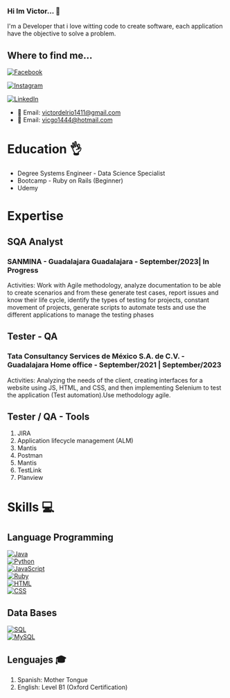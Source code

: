 ### Hi Im Victor... 👋

I'm a Developer that i love witting code to create software, each application have the objective to solve a problem.

## Where to find me...

[![Facebook](https://img.shields.io/badge/Facebook-@Victor_Del_Rio-1877F2?style=for-the-badge&logo=facebook&logoColor=white&labelColor=101010)](https://facebook.com/victor.98delrio)</br>

[![Instagram](https://img.shields.io/badge/Instagram-@victordelrior-E4405F?style=for-the-badge&logo=instagram&logoColor=white&labelColor=101010)](https://instagram.com/victordelrior)

[![LinkedIn](https://img.shields.io/badge/LinkedIn-Victor_Del_Rio-0077B5?style=for-the-badge&logo=linkedin&logoColor=white&labelColor=101010)](https://www.linkedin.com/in/v%C3%ADctor-del-r%C3%ADo-a21109214/)</br>

- :email: Email: victordelrio1411@gmail.com
- :email: Email: vicgo1444@hotmail.com

# Education :ok_hand:

- Degree Systems Engineer - Data Science Specialist
- Bootcamp - Ruby on Rails (Beginner)
- Udemy

# Expertise

## SQA Analyst
### SANMINA - Guadalajara Guadalajara - September/2023| In Progress
Activities: Work with Agile methodology, analyze documentation to be able to create scenarios and from these generate test cases, report issues and know their life cycle, 
identify the types of testing for projects, constant movement of projects, generate scripts to automate tests and use the different applications to manage the testing phases

## Tester - QA
### Tata Consultancy Services de México S.A. de C.V. -  Guadalajara Home office - September/2021 | September/2023
Activities: Analyzing the needs of the client, creating interfaces for a website using JS, HTML, and CSS, and then implementing Selenium to test the application (Test automation).Use methodology agile.

## Tester / QA - Tools
<ol>
  <li>JIRA</li>
  <li>Application lifecycle management (ALM)</li>
  <li>Mantis</li>
  <li>Postman</li>
  <li>Mantis</li>
  <li>TestLink</li>
  <li>Planview</li>
</ol>

# Skills :computer:

## Language Programming 
[![Java](https://img.shields.io/badge/Java-007396?style=for-the-badge&logo=java&logoColor=white&labelColor=101010)]()</br>
[![Python](https://img.shields.io/badge/Python-007396?style=for-the-badge&logo=python&logoColor=white&labelColor=101010)]()</br>
[![JavaScript](https://img.shields.io/badge/JavaScript-F7DF1E?style=for-the-badge&logo=javascript&logoColor=white&labelColor=101010)]()</br>
[![Ruby](https://img.shields.io/badge/Ruby-cc0000?style=for-the-badge&logo=Ruby&logoColor=white&labelColor=101010)]()</br>
[![HTML](https://img.shields.io/badge/HTML-ff8000?style=for-the-badge&logo=html5&logoColor=white&labelColor=101010)]()</br>
[![CSS](https://img.shields.io/badge/CSS-0a4fff?style=for-the-badge&logo=css3&logoColor=white&labelColor=101010)]()</br>

## Data Bases
[![SQL](https://img.shields.io/badge/SQL-4479A1?style=for-the-badge&logo=SQL&logoColor=white&labelColor=101010)]()</br>
[![MySQL](https://img.shields.io/badge/MySQL-4479A1?style=for-the-badge&logo=mysql&logoColor=white&labelColor=101010)]()

## Lenguajes :mortar_board:
<ol>
  <li>Spanish: Mother Tongue</li>
  <li>English: Level B1 (Oxford Certification)</li>
</ol>




